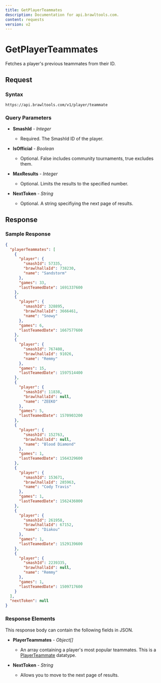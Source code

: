 ```yaml
---
title: GetPlayerTeammates
description: Documentation for api.brawltools.com.
content: requests
version: v2
---
```


# GetPlayerTeammates

Fetches a player's previous teammates from their ID.

## Request

### Syntax

`https://api.brawltools.com/v1/player/teammate`

### Query Parameters

- **SmashId** - _Integer_
  - Required. The SmashId ID of the player.

- **IsOfficial** - _Boolean_
  - Optional. False includes community tournaments, true excludes them.

- **MaxResults** - _Integer_
  - Optional. Limits the results to the specified number.

- **NextToken** - _String_
  - Optional. A string specifiying the next page of results.

## Response

### Sample Response

```json
{
  "playerTeammates": [
    {
      "player": {
        "smashId": 57335,
        "brawlhallaId": 738230,
        "name": "Sandstorm"
      },
      "games": 33,
      "lastTeamedDate": 1691337600
    },
    {
      "player": {
        "smashId": 328895,
        "brawlhallaId": 3666461,
        "name": "Snowy"
      },
      "games": 6,
      "lastTeamedDate": 1667577600
    },
    {
      "player": {
        "smashId": 767408,
        "brawlhallaId": 91026,
        "name": "Remmy"
      },
      "games": 15,
      "lastTeamedDate": 1597514400
    },
    {
      "player": {
        "smashId": 11838,
        "brawlhallaId": null,
        "name": "ZEEKO"
      },
      "games": 5,
      "lastTeamedDate": 1570903200
    },
    {
      "player": {
        "smashId": 152763,
        "brawlhallaId": null,
        "name": "Blood Diamond"
      },
      "games": 1,
      "lastTeamedDate": 1564329600
    },
    {
      "player": {
        "smashId": 153671,
        "brawlhallaId": 285963,
        "name": "Cody Travis"
      },
      "games": 1,
      "lastTeamedDate": 1562436000
    },
    {
      "player": {
        "smashId": 261958,
        "brawlhallaId": 67152,
        "name": "Diakou"
      },
      "games": 1,
      "lastTeamedDate": 1529139600
    },
    {
      "player": {
        "smashId": 2239335,
        "brawlhallaId": null,
        "name": "Remmy"
      },
      "games": 1,
      "lastTeamedDate": 1509717600
    }
  ],
  "nextToken": null
}
```

### Response Elements

This response body can contain the following fields in JSON.

- **PlayerTeammates** - _Object[]_
  - An array containing a player's most popular teammates. This is a <a href="../../datatypes/playerteammate">PlayerTeammate</a> datatype.

- **NextToken** - _String_
  - Allows you to move to the next page of results.
